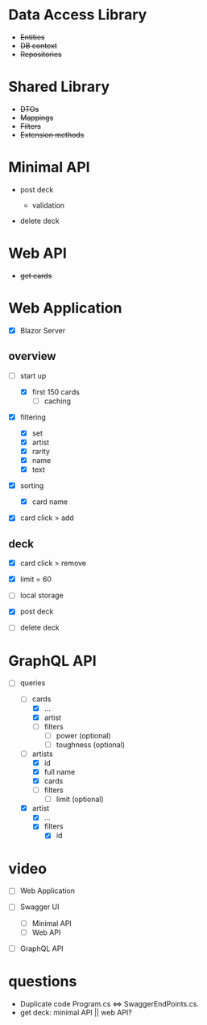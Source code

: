 # Data Access Library

- ~~Entities~~
- ~~DB context~~
- ~~Repositories~~

# Shared Library

- ~~DTOs~~
- ~~Mappings~~
- ~~Filters~~
- ~~Extension methods~~

# Minimal API

- post deck
  - validation

- delete deck

# Web API

- ~~get cards~~

# Web Application

- [x] Blazor Server

## overview

- [ ] start up
  - [x] first 150 cards
    - [ ] caching
- [x] filtering

  - [x] set
  - [x] artist
  - [x] rarity
  - [x] name
  - [x] text
- [x] sorting
  - [x] card name
- [x] card click > add

## deck

- [x] card click > remove

- [x] limit = 60

- [ ] local storage

- [x] post deck

- [ ] delete deck

# GraphQL API

- [ ] queries

  - [ ] cards
    - [x] ...
    - [x] artist
    - [ ] filters
      - [ ] power (optional)
      - [ ] toughness (optional)

  - [ ] artists
    - [x] id
    - [x] full name
    - [x] cards
    - [ ] filters
      - [ ] limit (optional)

  - [x] artist
    - [x] ...
    - [x] filters
      - [x] id

# video

- [ ] Web Application
- [ ] Swagger UI
  - [ ] Minimal API
  - [ ] Web API
- [ ] GraphQL API



# questions

- Duplicate code Program.cs <=> SwaggerEndPoints.cs.
- get deck: minimal API || web API?
